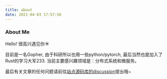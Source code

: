 ```yaml
---
title: about
date: 2021-04-03 17:57:56
---
```


### About Me
Hello! 很高兴遇见你☀️

目前是一名Gopher, 由于科研所以也用一些python/pytorch, 最后当然也是加入了Rust的学习大军233. 当前主要感兴趣领域是：分布式系统和微服务。

最后有关文章的任何问题请前往[站点源码库的discussion](https://github.com/zhiwei-Feng/zhiwei-Feng.github.io/discussions)提出哦~

